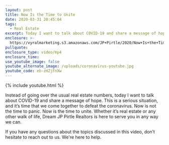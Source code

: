 ```yaml
---
layout: post
title: Now Is the Time to Unite
date: 2020-03-31 20:45:04
tags:
  - Real Estate
excerpt: Today I want to talk about COVID-19 and share a message of hope.
enclosure: >-
  https://vyralmarketing.s3.amazonaws.com/JP+Pirtle/2020/Now+Is+the+Time+to+Unite.mp4
pullquote:
enclosure_type: video/mp4
enclosure_time:
use_youtube_image: false
youtube_alternate_image: /uploads/coronavirus-youtube.jpg
youtube_code: eb-zHZjFnXw
---
```


{% include youtube.html %}

Instead of going over the usual real estate numbers, today I want to talk about COVID-19 and share a message of hope. This is a serious situation, and it’s time that we come together to defeat the coronavirus. Now is not the time to panic. Now is the time to unite. Whether it’s real estate or any other walk of life, Dream JP Pirtle Realtors is here to serve you in any way we can.

If you have any questions about the topics discussed in this video, don’t hesitate to reach out to us. We're here to help.